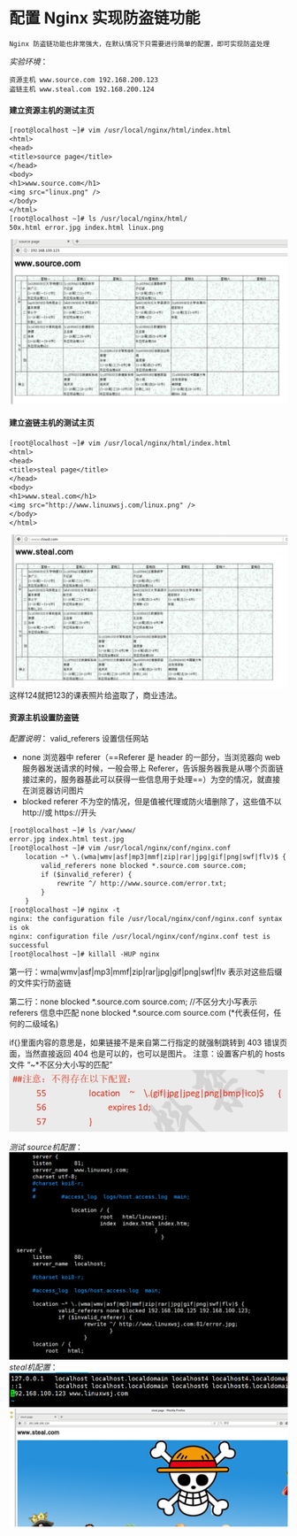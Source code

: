 # 配置 Nginx 实现防盗链功能
    Nginx 防盗链功能也非常强大，在默认情况下只需要进行简单的配置，即可实现防盗处理
$实验环境：$

    资源主机 www.source.com 192.168.200.123
    盗链主机 www.steal.com 192.168.200.124
#### 建立资源主机的测试主页
    [root@localhost ~]# vim /usr/local/nginx/html/index.html
    <html>
    <head>
    <title>source page</title>
    </head>
    <body>
    <h1>www.source.com</h1>
    <img src="linux.png" />
    </body>
    </html>
    [root@localhost ~]# ls /usr/local/nginx/html/
    50x.html error.jpg index.html linux.png
![](2022-11-17-02-43-35.png)
#### 建立盗链主机的测试主页

    [root@localhost ~]# vim /usr/local/nginx/html/index.html
    <html>
    <head>
    <title>steal page</title>
    </head>
    <body>
    <h1>www.steal.com</h1>
    <img src="http://www.linuxwsj.com/linux.png" />
    </body>
    </html>

![](2022-11-17-02-43-10.png)
这样124就把123的课表照片给盗取了，商业违法。

#### 资源主机设置防盗链
$配置说明：$
valid_referers 设置信任网站
- none 浏览器中 referer（==Referer 是 header 的一部分，当浏览器向 web 服务器发送请求的时候，一般会带上 Referer，告诉服务器我是从哪个页面链接过来的，服务器基此可以获得一些信息用于处理==）为空的情况，就直接在浏览器访问图片
- blocked referer 不为空的情况，但是值被代理或防火墙删除了，这些值不以http://或 https://开头
```nginx
[root@localhost ~]# ls /var/www/
error.jpg index.html test.jpg
[root@localhost ~]# vim /usr/local/nginx/conf/nginx.conf
    location ~* \.(wma|wmv|asf|mp3|mmf|zip|rar|jpg|gif|png|swf|flv)$ {
        valid_referers none blocked *.source.com source.com;
        if ($invalid_referer) {
            rewrite ^/ http://www.source.com/error.txt;
        }
    }
[root@localhost ~]# nginx -t
nginx: the configuration file /usr/local/nginx/conf/nginx.conf syntax is ok
nginx: configuration file /usr/local/nginx/conf/nginx.conf test is successful
[root@localhost ~]# killall -HUP nginx
```
第一行：wma|wmv|asf|mp3|mmf|zip|rar|jpg|gif|png|swf|flv 表示对这些后缀的文件实行防盗链

第二行：none blocked *.source.com source.com; //不区分大小写表示 referers 信息中匹配 none blocked *.source.com source.com (*代表任何，任何的二级域名)

if{}里面内容的意思是，如果链接不是来自第二行指定的就强制跳转到 403 错误页面，当然直接返回 404 也是可以的，也可以是图片。
注意：设置客户机的 hosts 文件
“~*不区分大小写的匹配”
![](2022-11-17-03-28-01.png)

$测试$
$source机配置：$
![](2022-11-17-14-21-01.png)
$steal机配置：$
![](2022-11-17-14-23-50.png)
![](2022-11-17-14-24-06.png)


